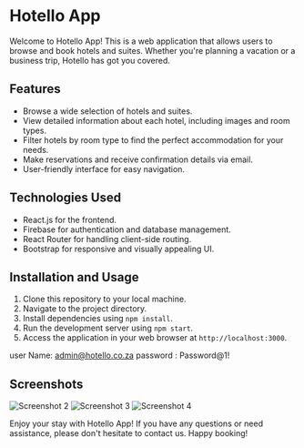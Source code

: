 # Hotello App


Welcome to Hotello App! This is a web application that allows users to browse and book hotels and suites. Whether you're planning a vacation or a business trip, Hotello has got you covered.

## Features

- Browse a wide selection of hotels and suites.
- View detailed information about each hotel, including images and room types.
- Filter hotels by room type to find the perfect accommodation for your needs.
- Make reservations and receive confirmation details via email.
- User-friendly interface for easy navigation.

## Technologies Used

- React.js for the frontend.
- Firebase for authentication and database management.
- React Router for handling client-side routing.
- Bootstrap for responsive and visually appealing UI.



## Installation and Usage

1. Clone this repository to your local machine.
2. Navigate to the project directory.
3. Install dependencies using `npm install`.
4. Run the development server using `npm start`.
5. Access the application in your web browser at `http://localhost:3000`.



user Name: admin@hotello.co.za
password : Password@1!

## Screenshots

![Screenshot 2](https://i.ibb.co/MBVVytk/rooms-details.png)
![Screenshot 3](https://i.ibb.co/6RJtvz9/gallery.png)
![Screenshot 4](https://i.ibb.co/vhSZckV/dashboard.png)



Enjoy your stay with Hotello App! If you have any questions or need assistance, please don't hesitate to contact us. Happy booking!
